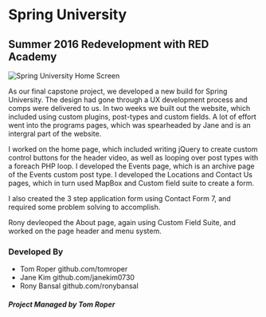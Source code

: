 # Spring University
## Summer 2016 Redevelopment with RED Academy 

![Spring University Home Screen](http://i.imgur.com/QmHH1Up.png)

As our final capstone project, we developed a new build for Spring University. The design had gone through a UX development process and comps were delivered to us. 
In two weeks we built out the website, which included using custom plugins, post-types and custom fields. 
A lot of effort went into the programs pages, which was spearheaded by Jane and is an intergral part of the website. 

I worked on the home page, which included writing jQuery to create custom control buttons for the header video, as well as looping over post types with a foreach PHP loop.
I developed the Events page, which is an archive page of the Events custom post type. I developed the Locations and Contact Us pages, which in turn used MapBox and Custom field suite to create a form. 

I also created the 3 step application form using Contact Form 7, and required some problem solving to accomplish. 

Rony devleoped the About page, again using Custom Field Suite, and worked on the page header and menu system. 


### Developed By
- Tom Roper      github.com/tomroper
- Jane Kim       github.com/janekim0730
- Rony Bansal    github.com/ronybansal

##### Project Managed by Tom Roper
